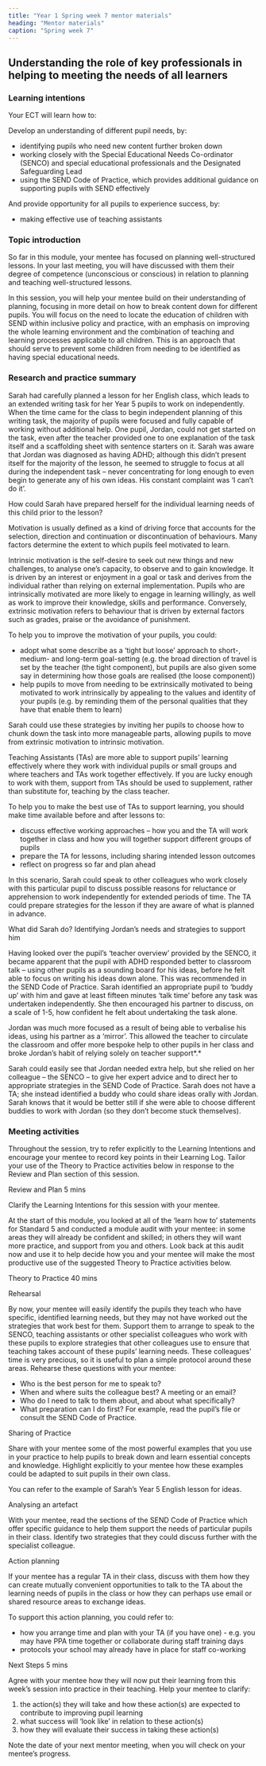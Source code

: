 ```yaml
---
title: "Year 1 Spring week 7 mentor materials"
heading: "Mentor materials"
caption: "Spring week 7"
---
```


## Understanding the role of key professionals in helping to meeting the needs of all learners

### Learning intentions

Your ECT will learn how to:

Develop an understanding of different pupil needs, by:

- identifying pupils who need new content further broken down
- working closely with the Special Educational Needs Co-ordinator (SENCO) and special educational professionals and the Designated Safeguarding Lead
- using the SEND Code of Practice, which provides additional guidance on supporting pupils with SEND effectively

And provide opportunity for all pupils to experience success, by:

- making effective use of teaching assistants

### Topic introduction

So far in this module, your mentee has focused on planning well-structured lessons. In your last meeting, you will have discussed with them their degree of competence (unconscious or conscious) in relation to planning and teaching well-structured lessons.

In this session, you will help your mentee build on their understanding of planning, focusing in more detail on how to break content down for different pupils. You will focus on the need to locate the education of children with SEND within inclusive policy and practice, with an emphasis on improving the whole learning environment and the combination of teaching and learning processes applicable to all children. This is an approach that should serve to prevent some children from needing to be identified as having special educational needs.

### Research and practice summary

Sarah had carefully planned a lesson for her English class, which leads to an extended writing task for her Year 5 pupils to work on independently. When the time came for the class to begin independent planning of this writing task, the majority of pupils were focused and fully capable of working without additional help. One pupil, Jordan, could not get started on the task, even after the teacher provided one to one explanation of the task itself and a scaffolding sheet with sentence starters on it. Sarah was aware that Jordan was diagnosed as having ADHD; although this didn’t present itself for the majority of the lesson, he seemed to struggle to focus at all during the independent task – never concentrating for long enough to even begin to generate any of his own ideas. His constant complaint was ‘I can’t do it’.

How could Sarah have prepared herself for the individual learning needs of this child prior to the lesson?

Motivation is usually defined as a kind of driving force that accounts for the selection, direction and continuation or discontinuation of behaviours. Many factors determine the extent to which pupils feel motivated to learn.

Intrinsic motivation is the self-desire to seek out new things and new challenges, to analyse one’s capacity, to observe and to gain knowledge. It is driven by an interest or enjoyment in a goal or task and derives from the individual rather than relying on external implementation. Pupils who are intrinsically motivated are more likely to engage in learning willingly, as well as work to improve their knowledge, skills and performance. Conversely, extrinsic motivation refers to behaviour that is driven by external factors such as grades, praise or the avoidance of punishment.

To help you to improve the motivation of your pupils, you could:

- adopt what some describe as a ‘tight but loose’ approach to short-, medium- and long-term goal-setting (e.g. the broad direction of travel is set by the teacher (the tight component), but pupils are also given some say in determining how those goals are realised (the loose component))
- help pupils to move from needing to be extrinsically motivated to being motivated to work intrinsically by appealing to the values and identity of your pupils (e.g. by reminding them of the personal qualities that they have that enable them to learn)

Sarah could use these strategies by inviting her pupils to choose how to chunk down the task into more manageable parts, allowing pupils to move from extrinsic motivation to intrinsic motivation.

Teaching Assistants (TAs) are more able to support pupils’ learning effectively where they work with individual pupils or small groups and where teachers and TAs work together effectively. If you are lucky enough to work with them, support from TAs should be used to supplement, rather than substitute for, teaching by the class teacher.

To help you to make the best use of TAs to support learning, you should make time available before and after lessons to:

- discuss effective working approaches – how you and the TA will work together in class and how you will together support different groups of pupils
- prepare the TA for lessons, including sharing intended lesson outcomes
- reflect on progress so far and plan ahead

In this scenario, Sarah could speak to other colleagues who work closely with this particular pupil to discuss possible reasons for reluctance or apprehension to work independently for extended periods of time. The TA could prepare strategies for the lesson if they are aware of what is planned in advance.

What did Sarah do? Identifying Jordan’s needs and strategies to support him

Having looked over the pupil’s ‘teacher overview’ provided by the SENCO, it became apparent that the pupil with ADHD responded better to classroom talk – using other pupils as a sounding board for his ideas, before he felt able to focus on writing his ideas down alone. This was recommended in the SEND Code of Practice. Sarah identified an appropriate pupil to ‘buddy up’ with him and gave at least fifteen minutes ‘talk time’ before any task was undertaken independently. She then encouraged his partner to discuss, on a scale of 1-5, how confident he felt about undertaking the task alone.

Jordan was much more focused as a result of being able to verbalise his ideas, using his partner as a ‘mirror’. This allowed the teacher to circulate the classroom and offer more bespoke help to other pupils in her class and broke Jordan’s habit of relying solely on teacher support*.*

Sarah could easily see that Jordan needed extra help, but she relied on her colleague – the SENCO – to give her expert advice and to direct her to appropriate strategies in the SEND Code of Practice. Sarah does not have a TA; she instead identified a buddy who could share ideas orally with Jordan. Sarah knows that it would be better still if she were able to choose different buddies to work with Jordan (so they don’t become stuck themselves).

### Meeting activities

Throughout the session, try to refer explicitly to the Learning Intentions and encourage your mentee to record key points in their Learning Log. Tailor your use of the Theory to Practice activities below in response to the Review and Plan section of this session.

Review and Plan 5 mins

Clarify the Learning Intentions for this session with your mentee.

At the start of this module, you looked at all of the ‘learn how to’ statements for Standard 5 and conducted a module audit with your mentee: in some areas they will already be confident and skilled; in others they will want more practice, and support from you and others. Look back at this audit now and use it to help decide how you and your mentee will make the most productive use of the suggested Theory to Practice activities below.

Theory to Practice 40 mins

Rehearsal

By now, your mentee will easily identify the pupils they teach who have specific, identified learning needs, but they may not have worked out the strategies that work best for them. Support them to arrange to speak to the SENCO, teaching assistants or other specialist colleagues who work with these pupils to explore strategies that other colleagues use to ensure that teaching takes account of these pupils’ learning needs. These colleagues’ time is very precious, so it is useful to plan a simple protocol around these areas. Rehearse these questions with your mentee:

- Who is the best person for me to speak to?
- When and where suits the colleague best? A meeting or an email?
- Who do I need to talk to them about, and about what specifically?
- What preparation can I do first? For example, read the pupil’s file or consult the SEND Code of Practice.

Sharing of Practice

Share with your mentee some of the most powerful examples that you use in your practice to help pupils to break down and learn essential concepts and knowledge. Highlight explicitly to your mentee how these examples could be adapted to suit pupils in their own class.

You can refer to the example of Sarah’s Year 5 English lesson for ideas.

Analysing an artefact

With your mentee, read the sections of the SEND Code of Practice which offer specific guidance to help them support the needs of particular pupils in their class. Identify two strategies that they could discuss further with the specialist colleague.

Action planning

If your mentee has a regular TA in their class, discuss with them how they can create mutually convenient opportunities to talk to the TA about the learning needs of pupils in the class or how they can perhaps use email or shared resource areas to exchange ideas.

To support this action planning, you could refer to:

- how you arrange time and plan with your TA (if you have one) - e.g. you may have PPA time together or collaborate during staff training days
- protocols your school may already have in place for staff co-working

Next Steps 5 mins

Agree with your mentee how they will now put their learning from this week’s session into practice in their teaching. Help your mentee to clarify:

1. the action(s) they will take and how these action(s) are expected to contribute to improving pupil learning
2. what success will ‘look like’ in relation to these action(s)
3. how they will evaluate their success in taking these action(s)

Note the date of your next mentor meeting, when you will check on your mentee’s progress.
